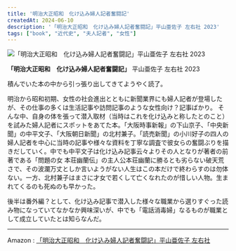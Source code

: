 ```yaml
---
title: '明治大正昭和　化け込み婦人記者奮闘記'
createdAt: 2024-06-10
description: '「明治大正昭和　化け込み婦人記者奮闘記」平山亜佐子 左右社 2023'
tags: ["book", "近代史", "夫人記者", "女性"]
---
```


![「明治大正昭和　化け込み婦人記者奮闘記」平山亜佐子 左右社 2023](https://i.gyazo.com/fb07f24763710625000d72e2c881d6c1.png)

**「明治大正昭和　化け込み婦人記者奮闘記」** 平山亜佐子 左右社 2023

積んでいた本の中から引っ張り出してきてようやく読了。

明治から昭和初期、女性の社会進出とともに新聞業界にも婦人記者が登場したが、その仕事の多くは生活記事や訪問記事のような女性向け？記事ばかり。
そんな中、自身の体を張って潜入取材（当時はこれを化け込みと称したとのこと）を試みた婦人記者にスポットをあてた本。「大阪時事新報」の下山京子、「中央新聞」の中平文子、「大阪朝日新聞」の北村兼子。「読売新聞」の小川好子の四人の婦人記者を中心に当時の記事や様々な資料を丁寧な調査で彼女らの奮闘ぶりを描きだしていく。中でも中平文子は化け込み記事云々よりその人となりが著者の前著である「問題の女 本荘幽蘭伝」の主人公本荘幽蘭に勝るとも劣らない破天荒さで、その波瀾万丈としか言いようがない人生はこの本だけで終わらすのは勿体ない。一方、北村兼子はまさに才女で若くして亡くなれたのが惜しい人物。生まれてくるのも死ぬのも早かった。

後半は番外編？として、化け込み記事で潜入した様々な職業から選りすぐった読み物になっていてなかなか興味深いが、中でも「電話消毒婦」なるものが職業として成立していたとは知らなんだ。

---
Amazon : [「明治大正昭和　化け込み婦人記者奮闘記」平山亜佐子 左右社](https://www.amazon.co.jp/dp/4865283730)
